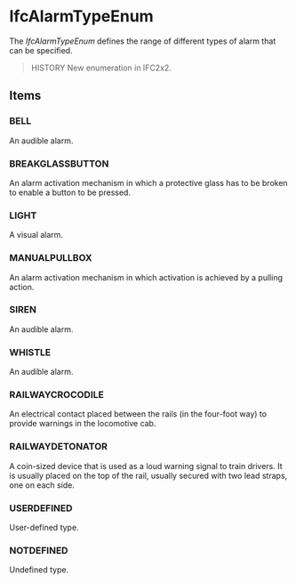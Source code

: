 # IfcAlarmTypeEnum

The _IfcAlarmTypeEnum_ defines the range of different types of alarm that can be specified.
<!-- end of short definition -->


> HISTORY New enumeration in IFC2x2.

## Items

### BELL
An audible alarm.

### BREAKGLASSBUTTON
An alarm activation mechanism in which a protective glass has to be broken to enable a button to be pressed.

### LIGHT
A visual alarm.

### MANUALPULLBOX
An alarm activation mechanism in which activation is achieved by a pulling action.

### SIREN
An audible alarm.

### WHISTLE
An audible alarm.

### RAILWAYCROCODILE
An electrical contact placed between the rails (in the four-foot way) to provide warnings in the locomotive cab.

### RAILWAYDETONATOR
A coin-sized device that is used as a loud warning signal to train drivers. It is usually placed on the top of the rail, usually secured with two lead straps, one on each side.

### USERDEFINED
User-defined type.

### NOTDEFINED
Undefined type.
